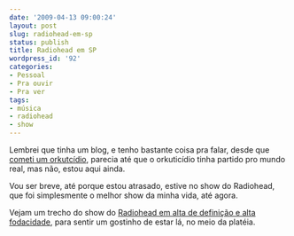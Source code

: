 ```yaml
---
date: '2009-04-13 09:00:24'
layout: post
slug: radiohead-em-sp
status: publish
title: Radiohead em SP
wordpress_id: '92'
categories:
- Pessoal
- Pra ouvir
- Pra ver
tags:
- música
- radiohead
- show
---
```


Lembrei que tinha um blog, e tenho bastante coisa pra falar, desde que [cometi um orkutcídio](http://enderson.blog.br/2008/08/31/cometi-orkuticidio/), parecia até que o orkuticídio tinha partido pro mundo real, mas não, estou aqui ainda.

Vou ser breve, até porque estou atrasado, estive no show do Radiohead, que foi simplesmente o melhor show da minha vida, até agora.

Vejam um trecho do show do [Radiohead em alta de definição e alta fodacidade](http://www.crisdias.com/2009/03/25/radiohead-720p/), para sentir um gostinho de estar lá, no meio da platéia.
